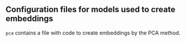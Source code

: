 ## Configuration files for models used to create embeddings

`pca` contains a file with code to create embeddings by the PCA method.
